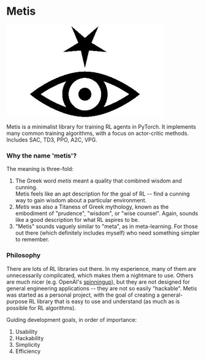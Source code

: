 # Metis

![metis-symbol](https://raw.githubusercontent.com/fkodom/metis/master/docs/media/metis.jpg)

Metis is a minimalist library for training RL agents in PyTorch.  It implements 
many common training algorithms, with a focus on actor-critic methods. 
Includes SAC, TD3, PPO, A2C, VPG.


### Why the name 'metis'?

The meaning is three-fold: 
1. The Greek word *metis* meant a quality that combined wisdom and cunning.  
   Metis feels like an apt description for the goal of RL -- find a cunning way 
   to gain wisdom about a particular environment.
2. *Metis* was also a Titaness of Greek mythology, known as the embodiment of
   "prudence", "wisdom", or "wise counsel".  Again, sounds like a good description
   for what RL aspires to be.
3. "Metis" sounds vaguely similar to "meta", as in meta-learning.  For those out
   there (which definitely includes myself) who need something simpler to remember.


### Philosophy

There are lots of RL libraries out there.  In my experience, many of them are 
unnecessarily complicated, which makes them a nightmare to use.  Others are much
nicer (e.g. OpenAI's [spinningup](https://github.com/openai/spinningup)), but they
are not designed for general engineering applications -- they are not so easily 
"hackable".  Metis was started as a personal project, with the goal of creating 
a general-purpose RL library that is easy to use and understand (as much as is
possible for RL algorithms).

Guiding development goals, in order of importance:
1.  Usability
2.  Hackability
3.  Simplicity
4.  Efficiency
